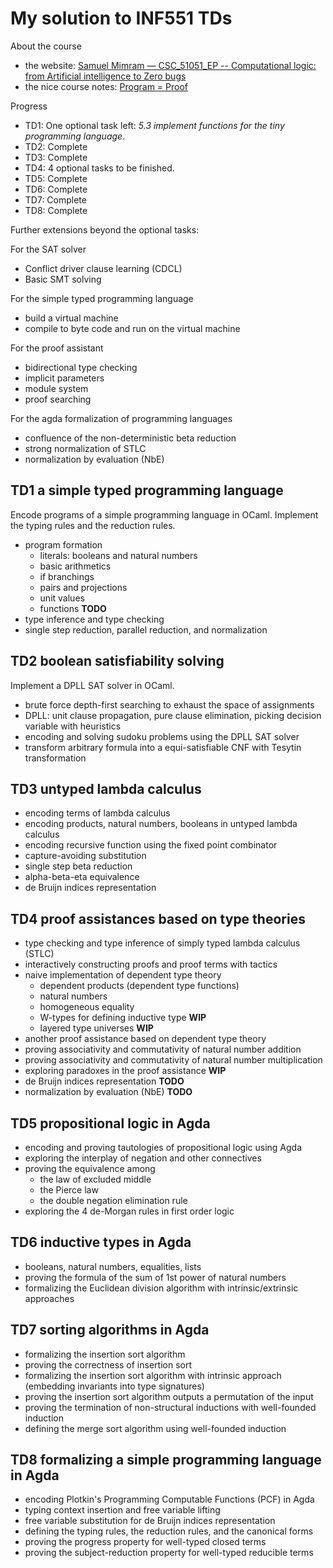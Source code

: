# My solution to INF551 TDs

About the course

- the website: [Samuel Mimram — CSC_51051_EP -- Computational logic: from Artificial intelligence to Zero bugs](https://www.lix.polytechnique.fr/Labo/Samuel.Mimram/teaching/INF551/)
- the nice course notes: [Program = Proof](https://www.lix.polytechnique.fr/Labo/Samuel.Mimram/teaching/INF551/course.pdf)

Progress

- TD1: One optional task left: _5.3 implement functions for the tiny programming language_.
- TD2: Complete
- TD3: Complete
- TD4: 4 optional tasks to be finished.
- TD5: Complete
- TD6: Complete
- TD7: Complete
- TD8: Complete

Further extensions beyond the optional tasks:

For the SAT solver

- Conflict driver clause learning (CDCL)
- Basic SMT solving

For the simple typed programming language

- build a virtual machine
- compile to byte code and run on the virtual machine

For the proof assistant

- bidirectional type checking
- implicit parameters
- module system
- proof searching

For the agda formalization of programming languages

- confluence of the non-deterministic beta reduction
- strong normalization of STLC
- normalization by evaluation (NbE)

## TD1 a simple typed programming language

Encode programs of a simple programming language in OCaml.
Implement the typing rules and the reduction rules.

- program formation
  - literals: booleans and natural numbers
  - basic arithmetics
  - if branchings
  - pairs and projections
  - unit values
  - functions **TODO**
- type inference and type checking
- single step reduction, parallel reduction, and normalization

## TD2 boolean satisfiability solving

Implement a DPLL SAT solver in OCaml.

- brute force depth-first searching to exhaust the space of assignments
- DPLL: unit clause propagation, pure clause elimination, picking decision variable with heuristics
- encoding and solving sudoku problems using the DPLL SAT solver
- transform arbitrary formula into a equi-satisfiable CNF with Tesytin transformation

## TD3 untyped lambda calculus

- encoding terms of lambda calculus
- encoding products, natural numbers, booleans in untyped lambda calculus
- encoding recursive function using the fixed point combinator
- capture-avoiding substitution
- single step beta reduction
- alpha-beta-eta equivalence
- de Bruijn indices representation

## TD4 proof assistances based on type theories

- type checking and type inference of simply typed lambda calculus (STLC)
- interactively constructing proofs and proof terms with tactics
- naive implementation of dependent type theory
  - dependent products (dependent type functions)
  - natural numbers
  - homogeneous equality
  - W-types for defining inductive type **WIP**
  - layered type universes **WIP**
- another proof assistance based on dependent type theory
- proving associativity and commutativity of natural number addition
- proving associativity and commutativity of natural number multiplication
- exploring paradoxes in the proof assistance **WIP**
- de Bruijn indices representation **TODO**
- normalization by evaluation (NbE) **TODO**

## TD5 propositional logic in Agda

- encoding and proving tautologies of propositional logic using Agda
- exploring the interplay of negation and other connectives
- proving the equivalence among
  - the law of excluded middle
  - the Pierce law
  - the double negation elimination rule
- exploring the 4 de-Morgan rules in first order logic

## TD6 inductive types in Agda

- booleans, natural numbers, equalities, lists
- proving the formula of the sum of 1st power of natural numbers
- formalizing the Euclidean division algorithm with intrinsic/extrinsic approaches

## TD7 sorting algorithms in Agda

- formalizing the insertion sort algorithm
- proving the correctness of insertion sort
- formalizing the insertion sort algorithm with intrinsic approach (embedding invariants into type signatures)
- proving the insertion sort algorithm outputs a permutation of the input
- proving the termination of non-structural inductions with well-founded induction
- defining the merge sort algorithm using well-founded induction

## TD8 formalizing a simple programming language in Agda

- encoding Plotkin's Programming Computable Functions (PCF) in Agda
- typing context insertion and free variable lifting
- free variable substitution for de Bruijn indices representation
- defining the typing rules, the reduction rules, and the canonical forms
- proving the progress property for well-typed closed terms
- proving the subject-reduction property for well-typed reducible terms
